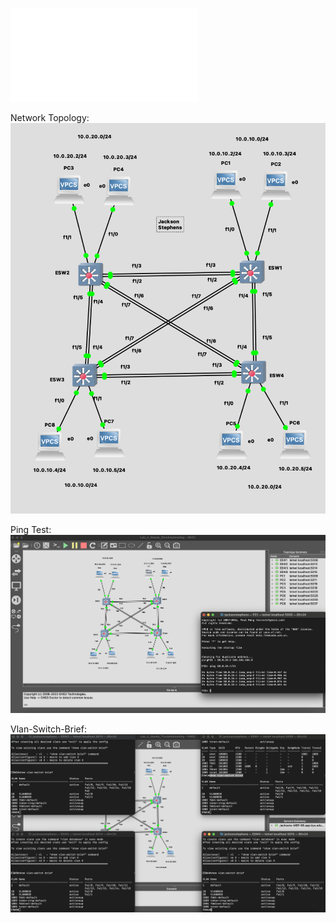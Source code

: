 ![Lab Instructions PDF:](images/ITC_247_Lab_4_Updated.pdf)

Network Topology: 
<br>
![Network Topology](images/network.png)
<br>

Ping Test: 
<br>
![Ping Test](images/ping-test.png)
<br>

Vlan-Switch-Brief: 
<br> 
![Vlan-Switch-Brief](images/vlan-switch-brie.png)
<br>